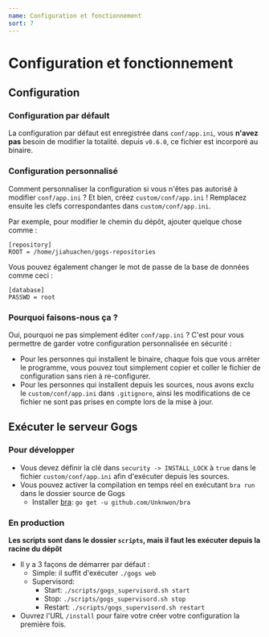 ```yaml
---
name: Configuration et fonctionnement
sort: 7
---
```


# Configuration et fonctionnement

## Configuration

### Configuration par défault

La configuration par défaut est enregistrée dans `conf/app.ini`, vous **n'avez pas** besoin de modifier la totalité. depuis `v0.6.0`, ce fichier est incorporé au binaire.

### Configuration personnalisé

Comment personnaliser la configuration si vous n'êtes pas autorisé à modifier `conf/app.ini` ? Et bien, créez `custom/conf/app.ini` ! Remplacez ensuite les clefs correspondantes dans `custom/conf/app.ini`.

Par exemple, pour modifier le chemin du dépôt, ajouter quelque chose comme :

```
[repository]
ROOT = /home/jiahuachen/gogs-repositories
```

Vous pouvez également changer le mot de passe de la base de données comme ceci :

```
[database]
PASSWD = root
```

### Pourquoi faisons-nous ça ?

Oui, pourquoi ne pas simplement éditer `conf/app.ini` ? C'est pour vous permettre de garder votre configuration personnalisée en sécurité :

- Pour les personnes qui installent le binaire, chaque fois que vous arrêter le programme, vous pouvez tout simplement copier et coller le fichier de configuration sans rien à re-configurer.
- Pour les personnes qui installent depuis les sources, nous avons exclu le `custom/conf/app.ini` dans `.gitignore`, ainsi les modifications de ce fichier ne sont pas prises en compte lors de la mise à jour.

## Exécuter le serveur Gogs

### Pour développer

- Vous devez définir la clé dans `security -> INSTALL_LOCK` à `true` dans le fichier `custom/conf/app.ini` afin d'exécuter depuis les sources.
- Vous pouvez activer la compilation en temps réel en exécutant `bra run` dans le dossier source de Gogs
	- Installer [bra](https://github.com/Unknwon/bra): `go get -u github.com/Unknwon/bra`

### En production

**Les scripts sont dans le dossier `scripts`, mais il faut les exécuter depuis la racine du dépôt**

- Il y a 3 façons de démarrer par défaut :
	- Simple: il suffit d'exécuter `./gogs web`
	- Supervisord:
		- Start: `./scripts/gogs_supervisord.sh start`
		- Stop: `./scripts/gogs_supervisord.sh stop`
		- Restart: `./scripts/gogs_supervisord.sh restart`
- Ouvrez l'URL `/install` pour faire votre créer votre configuration la première fois.
